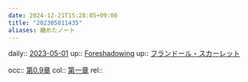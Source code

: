 ```yaml
---
date: 2024-12-21T15:28:05+09:00
title: "202305011435"
aliases: 纏めたノート
---
```


daily:: [2023-05-01](/Daily_Note/2023-05-01.md)
up:: [Foreshadowing](202305011433.md)
up:: [フランドール・スカーレット](202304270030.md)

occ:: [第0.9章](202305011442.md)
col:: [第一章](202305011501.md)
rel::